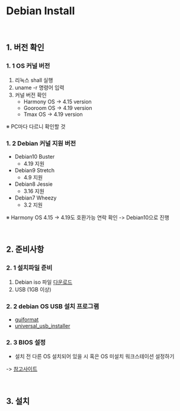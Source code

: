 # Debian Install

</br>

## 1. 버전 확인

### 1. 1 OS 커널 버전
1. 리눅스 shall 실행
2. uname -r 명령어 입력
3. 커널 버전 확인
    - Harmony OS -> 4.15 version
    - Gooroom OS -> 4.19 version
    - Tmax OS -> 4.19 version

※ PC마다 다르니 확인할 것

### 1. 2 Debian 커널 지원 버전
* Debian10 Buster
  * 4.19 지원
* Debian9 Stretch
  * 4.9 지원
* Debian8 Jessie
  * 3.16 지원
* Debian7 Wheezy
  * 3.2 지원

※ Harmony OS 4.15 -> 4.19도 호환가능 연락 확인 -> Debian10으로 진행

</br>

## 2. 준비사항
### 2. 1 설치파일 준비
1. Debian iso 파일 [다운로드](https://www.debian.org/distrib/)
2. USB (1GB 이상)

### 2. 2 debian OS USB 설치 프로그램
* [guiformat](http://www.ridgecrop.demon.co.uk/index.htm?guiformat.htm)
* [universal_usb_installer](https://www.techspot.com/downloads/6153-universal-usb-installer.html)

### 2. 3 BIOS 설정
* 설치 전 다른 OS 설치되어 있을 시 혹은 OS 미설치 워크스테이션 설정하기 

 -> [참고사이트](https://maternalgrandfather.tistory.com/entry/UEFI%EB%A1%9C-%EC%9C%88%EB%8F%84%EC%9A%B010-%EC%84%A4%EC%B9%98%EC%8B%9C-%EB%B0%94%EC%9D%B4%EC%98%A4%EC%8A%A4-%EC%84%A4%EC%A0%95%ED%95%98%EB%8A%94-%EB%B2%95)

</br>

## 3. 설치 




